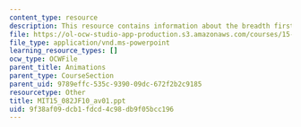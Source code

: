 ```yaml
---
content_type: resource
description: This resource contains information about the breadth first search.
file: https://ol-ocw-studio-app-production.s3.amazonaws.com/courses/15-082j-network-optimization-fall-2010/9f38af09dcb1fdcd4c98db9f05bcc196_MIT15_082JF10_av01.ppt
file_type: application/vnd.ms-powerpoint
learning_resource_types: []
ocw_type: OCWFile
parent_title: Animations
parent_type: CourseSection
parent_uid: 9789effc-535c-9390-09dc-672f2b2c9185
resourcetype: Other
title: MIT15_082JF10_av01.ppt
uid: 9f38af09-dcb1-fdcd-4c98-db9f05bcc196
---
```

